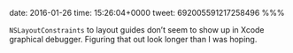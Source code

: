 date: 2016-01-26
time: 15:26:04+0000
tweet: 692005591217258496
%%%

`NSLayoutConstraints` to layout guides don’t seem to show up in Xcode graphical debugger. Figuring that out look longer than I was hoping.
